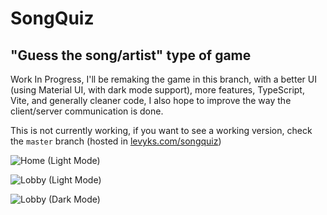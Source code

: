 # SongQuiz

## "Guess the song/artist" type of game

Work In Progress, I'll be remaking the game in this branch, with a better UI (using Material UI, with dark mode support), more features, TypeScript, Vite, and generally cleaner code, I also hope to improve the way the client/server communication is done.

This is not currently working, if you want to see a working version, check the `master` branch (hosted in [levyks.com/songquiz](https://levyks.com/songquiz))

![Home (Light Mode)](https://i.imgur.com/79nh92P.png)

![Lobby (Light Mode)](https://i.imgur.com/O43Q90u.png)

![Lobby (Dark Mode)](https://i.imgur.com/vEHXNLj.png)
